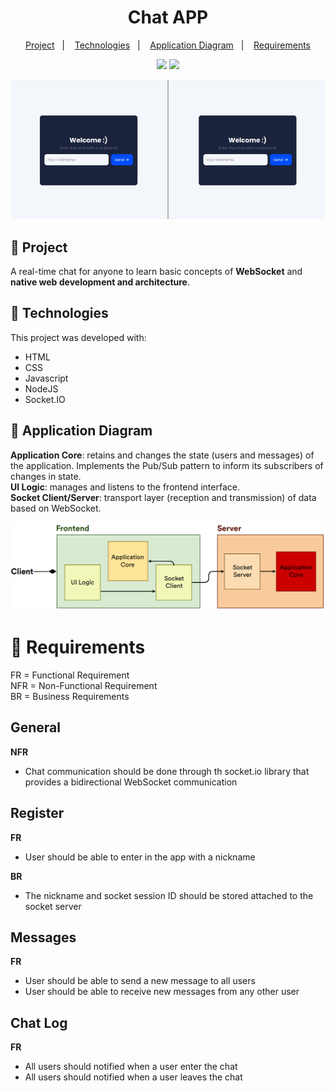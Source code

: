 <h1 align="center">Chat APP</h1>

<p align="center">
  <a href="#star2-project">Project</a>&nbsp;&nbsp;&nbsp;|&nbsp;&nbsp;&nbsp;
  <a href="#rocket-technologies">Technologies</a>&nbsp;&nbsp;&nbsp;|&nbsp;&nbsp;&nbsp;
  <a href="#electric_plug-application-diagram">Application Diagram</a>&nbsp;&nbsp;&nbsp;|&nbsp;&nbsp;&nbsp;
  <a href="#scroll-requirements">Requirements</a>
</p>

<p align="center">
  <img src="http://img.shields.io/badge/made%20by-gabrielribeirof-004dfc?style=for-the-badge">
  <img src="http://img.shields.io/github/license/gabrielribeirof/chat?style=for-the-badge&color=004dfc">
</p>

<p align="center">
  <img src="./.github/preview.gif">
</p>

## :star2: Project

A real-time chat for anyone to learn basic concepts of **WebSocket** and **native web development and architecture**.

## :rocket: Technologies

This project was developed with:

- HTML
- CSS
- Javascript
- NodeJS
- Socket.IO

## :electric_plug: Application Diagram

**Application Core**: retains and changes the state (users and messages) of the application. Implements the Pub/Sub pattern to inform its subscribers of changes in state.
<br/>
**UI Logic**: manages and listens to the frontend interface.
<br/>
**Socket Client/Server**: transport layer (reception and transmission) of data based on WebSocket.

<img src="./.github/diagram.png" width="800px" />

# :scroll: Requirements

FR = Functional Requirement
<br/>
NFR = Non-Functional Requirement
<br/>
BR = Business Requirements
<br/>

## General

**NFR**

- Chat communication should be done through th socket.io library that provides a bidirectional WebSocket communication

## Register

**FR**

- User should be able to enter in the app with a nickname

**BR**

- The nickname and socket session ID should be stored attached to the socket server

## Messages

**FR**

- User should be able to send a new message to all users
- User should be able to receive new messages from any other user

## Chat Log

**FR**

- All users should notified when a user enter the chat
- All users should notified when a user leaves the chat
